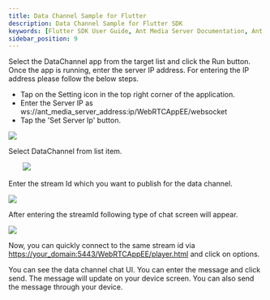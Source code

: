 ```yaml
---
title: Data Channel Sample for Flutter
description: Data Channel Sample for Flutter SDK 
keywords: [Flutter SDK User Guide, Ant Media Server Documentation, Ant Media Server Tutorials]
sidebar_position: 9
---
```


Select the DataChannel app from the target list and click the Run button. Once the app is running, enter the server IP address. For entering the IP address please follow the below steps.

*   Tap on the Setting icon in the top right corner of the application.
*   Enter the Server IP as ws://ant\_media\_server\_address:ip/WebRTCAppEE/websocket
*   Tap the 'Set Server Ip' button.

![](@site/static/img/IMG_A2C7D0611FF7-1.jpeg)

Select DataChannel from list item.

       ![](@site/static/img/IMG_634E4AB6B820-1.jpeg)

  

Enter the stream Id which you want to publish for the data channel.

  

![](@site/static/img/IMG_E70F9A26E9DD-1.jpeg)

  

After entering the streamId following type of chat screen will appear.

  

![](@site/static/img/IMG_2600ABC725B1-1.jpeg)

Now, you can quickly connect to the same stream id via [https://your\_domain:5443/WebRTCAppEE/player.html](https://your_domain:5443/WebRTCAppEE/conference.html) and click on options.

You can see the data channel chat UI. You can enter the message and click send. The message will update on your device screen. You can also send the message through your device.
